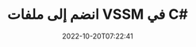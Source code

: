 ---
############################# Static ############################
layout: "auto-gen-merger"
date: 2022-10-20T07:22:41
draft: false
otherformats: dotm dotx epub html mht mhtml odp ods odt one otp ott pdf pps ppsx ppt

############################# Head ############################
head_title: "انضم إلى VSSM ملفات في C# | VSSM الاندماج"
head_description: "انضم إلى عدة ملفات VSSM في ملف واحد باستخدام واجهة برمجة تطبيقات دمج المستندات C# .NET. قم بربط صفحات أو نطاقات صفحات معينة من مستندات مختلفة إلى مستند واحد."

############################# Header ############################
title: "انضم إلى ملفات VSSM في C#"
description: "انضم إلى VSSM ببضعة أسطر من كود .NET."
bg_image: "https://cms.admin.containerize.com/templates/aspose/App_Themes/V3/images/bg/header1.png"
bg_overlay: false
button:
    enable: true
    icon: "fas fa-arrow-down"
    label: "تحميل النسخة التجريبية المجانية"
    link: "https://downloads.groupdocs.com/merger/net"

############################# SubMenu ############################
submenu:
    enable: true

    left:
        img_alt: "GroupDocs.Merger for .NET"
        image: "https://cms.admin.containerize.com/templates/groupdocs/images/product-logos/90x90-noborder/groupdocs-merger-net.png"
        product: "GroupDocs.Merger"
        platform: ".NET"

    middle:
        button:

            # button loop
            - link: "https://apireference.groupdocs.com/merger/net"
              text: "مرجع API"

            # button loop
            - link: "https://github.com/groupdocs-merger"
              text: "أمثلة التعليمات البرمجية"

            # button loop
            - link: "https://products.groupdocs.app/merger/family"
              text: "العروض التوضيحية الحية"

            # button loop
            - link: "https://purchase.groupdocs.com/pricing/merger/net"
              text: "التسعير"

    right:
        link_download: "https://downloads.groupdocs.com/merger"
        link_learn: "https://docs.groupdocs.com/merger/net"
        link_buy: "https://purchase.groupdocs.com"

############################# About ############################
about:
    enable: true
    title: "حول واجهة برمجة تطبيقات GroupDocs.Merger for .NET"
    content: |
        يوفر [GroupDocs.Merger for .NET](/ar/merger/net/) حلاً مناسبًا للانضمام إلى العديد من ملفات PDF و Microsoft Office (Word و Excel و PowerPoint و OneNote) و OpenDocument و HTML والصور و العديد من المستندات الأخرى في ملف واحد داخل تطبيقات .NET. سيوفر عليك GroupDocs.Merger الكثير من الجهد ، حيث يُسمح لك بالانضمام إلى مستندات VSSM - ليست هناك حاجة لتثبيت أي برامج أو تطبيقات سطح مكتب أو مكونات إضافية تابعة لجهة خارجية. الآن ليس من الضروري إضاعة الوقت والانضمام إلى الملفات يدويًا! تتمثل مهمة GroupDocs في توفير أفضل جودة وتبسيط مهام سير عمل معالجة المستندات.
        
        GroupDocs.Merger API هو الاختيار الصحيح لحلول الشركات التي تحتاج إلى ميزات الانضمام إلى الملفات. يتم دعم واجهات برمجة التطبيقات هذه بشكل جيد على جميع أنظمة التشغيل والأنظمة الأساسية بما في ذلك .NET Framework, .NET Standard, .NET Core, Mono.

############################# Steps ############################
steps:
    enable: true
    title_left: "كيفية ضم عدة ملفات VSSM"
    content_left: |
        يسهّل [GroupDocs.Merger for .NET](/ar/merger/net/) على مطوري .NET الانضمام إلى ملفين أو أكثر من VSSM داخل تطبيقاتهم من خلال تنفيذ بضع خطوات سهلة.
        
        * قم بإنشاء مثيل جديد من **Merger** وتمرير مسار مستند المصدر كمعامل مُنشئ.
        * اتصل بـ ** الانضمام ** إلى فئة ** الاندماج ** واجتياز مسار المستند المصدر الثاني.
        * اتصل بـ **Save** of **Merger** class لحفظ المستند المدمج.

    title_right: "متطلبات النظام"
    content_right: |
        يتم دعم واجهات برمجة تطبيقات GroupDocs.Merger for .NET على جميع الأنظمة الأساسية وأنظمة التشغيل الرئيسية. قبل تنفيذ الكود أدناه ، يرجى التأكد من تثبيت المتطلبات الأساسية التالية على نظامك.

        * أنظمة التشغيل: مايكروسوفت ويندوز ، لينوكس ، ماك
        * بيئات التطوير: Visual Studio, Xamarin, MonoDevelop
        * إطار أعمال: .NET Framework, .NET Standard, .NET Core, Mono
        * تنزيل أحدث إصدار من GroupDocs.Merger for .NET من [NuGet](https://www.nuget.org/packages/groupdocs.merger)
         
    code: |
     {{% merger/additional-styles %}}
     {{< merger/code-merger title="كيفية الانضمام إلى ملفات VSSM باستخدام كود مثال C#">}}

        ```csharp    
        // انضم إلى ملفات VSSM باستخدام GroupDocs.Merger API
        // إنشاء دمج مع مستند الإدخال VSSM
        using (Merger merger = new Merger("input1.vssm"))
          {
            // طريقة Call Join لمثيل فئة الدمج وتمرير مسار مستند المصدر الثاني
            merger.Join("input2.vssm");
    
            // طريقة Call Save لمثيل فئة الدمج لحفظ المستند المدمج
            merger.Save("merged-file.vssm");
          }
        ```
     {{< /merger/code-merger >}}

############################# Demos ############################
demos:
    enable: true
    title: "عروض توضيحية مباشرة - تطبيق عبر الإنترنت للانضمام إلى المستندات"
    content: |
       انضم إلى أكثر من VSSM ملف واحد الآن من خلال زيارة موقع ويب [GroupDocs.Merger Live Demos](https://products.groupdocs.app/merger/vssm).
       يحتوي العرض التوضيحي المباشر على الفوائد التالية.
        
############################# About Formats ############################
about_formats:
    enable: true

############################# More Formats ############################
more_formats:
    enable: true
    title: "الانضمام إلى تنسيقات المستندات الأخرى"
    content: |
        .NET مستندات دمج API لتنسيقات الملفات والصور. قم بجمع بعض تنسيقات المستندات الشائعة كما هو مذكور أدناه.

############################# Back to top ###############################
back_to_top:
    enable: true
---